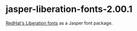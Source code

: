 # jasper-liberation-fonts-2.00.1
[RedHat's Liberation fonts](https://fedorahosted.org/liberation-fonts/) as a Jasper font package.
